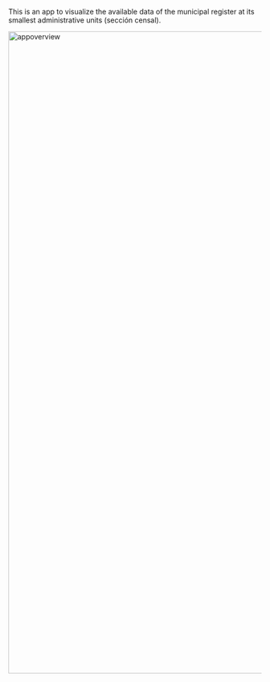 This is an app to visualize the available data of the municipal register at its smallest administrative units (sección censal).

<img width="1279" alt="appoverview" src="https://user-images.githubusercontent.com/40987385/109436266-0ddb9000-7a1f-11eb-8c03-fd0c365dfc70.png">
